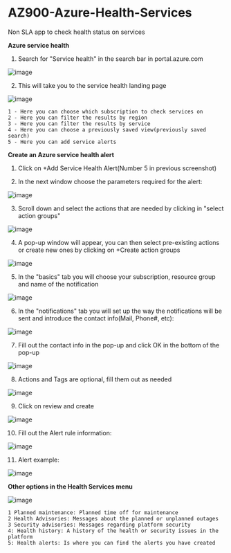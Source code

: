 # AZ900-Azure-Health-Services
Non SLA app to check health status on services

**Azure service health**

  1) Search for "Service health" in the search bar in portal.azure.com

  ![image](https://user-images.githubusercontent.com/105960409/172705125-c5822a11-629b-43bc-bf57-442a3f477bfb.png)

  2) This will take you to the service health landing page

  ![image](https://user-images.githubusercontent.com/105960409/172705322-72ec1b14-e924-47b1-a867-a0986be1979d.png)

    1 - Here you can choose which subscription to check services on
    2 - Here you can filter the results by region
    3 - Here you can filter the results by service
    4 - Here you can choose a previously saved view(previously saved search)
    5 - Here you can add service alerts

  **Create an Azure service health alert**
 
  1) Click on +Add Service Health Alert(Number 5 in previous screenshot)
  
  2) In the next window choose the parameters required for the alert:

  ![image](https://user-images.githubusercontent.com/105960409/172707297-2e637794-9778-4bb2-bc95-5c4175b1b036.png)

  3) Scroll down and select the actions that are needed by clicking in "select action groups"

  ![image](https://user-images.githubusercontent.com/105960409/172707908-c9965de4-3507-40f5-8d49-e727bd3e52d1.png)

  4) A pop-up window will appear, you can then select pre-existing actions or create new ones by clicking on +Create action groups

  ![image](https://user-images.githubusercontent.com/105960409/172708116-c733f6bc-375b-4ede-9205-d9a49563543e.png)

  5) In the "basics" tab you will choose your subscription, resource group and name of the notification

  ![image](https://user-images.githubusercontent.com/105960409/172708357-49bd30e6-d809-4888-9590-c4d712aec085.png)

  6) In the "notifications" tab you will set up the way the notifications will be sent and introduce the contact info(Mail, Phone#, etc):

  ![image](https://user-images.githubusercontent.com/105960409/172709001-42b612ba-d0c9-4830-8c15-2b23330db336.png)

  7) Fill out the contact info in the pop-up and click OK in the bottom of the pop-up

  ![image](https://user-images.githubusercontent.com/105960409/172709217-6347d479-a49e-4a25-bd98-1a046faff057.png)

  8) Actions and Tags are optional, fill them out as needed

  ![image](https://user-images.githubusercontent.com/105960409/172709409-402bd2a7-3945-414d-98cc-1f4c895b9b51.png)

  9) Click on review and create

  ![image](https://user-images.githubusercontent.com/105960409/172709471-3203deda-4f9e-409b-8964-acd91afe8bf6.png)
  
  10) Fill out the Alert rule information:

  ![image](https://user-images.githubusercontent.com/105960409/172710686-92a5e0e3-2255-4536-8175-95eb941e7dc6.png)

  11) Alert example:

  ![image](https://user-images.githubusercontent.com/105960409/172709907-a9681e70-f1cb-4aea-8797-5cda2769c6b0.png)
  
  **Other options in the Health Services menu**
  
  ![image](https://user-images.githubusercontent.com/105960409/172710939-fd416282-66a9-4e42-a27b-c04dea7f47b7.png)

    1 Planned maintenance: Planned time off for maintenance
    2 Health Advisories: Messages about the planned or unplanned outages
    3 Security advisories: Messages regarding platform security
    4: Health history: A history of the health or security issues in the platform
    5: Health alerts: Is where you can find the alerts you have created
